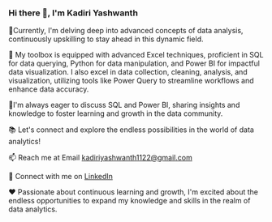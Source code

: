 ### Hi there 👋, I'm Kadiri Yashwanth


 🔭Currently, I'm delving deep into advanced concepts of data analysis, continuously upskilling to stay ahead in this dynamic field.
 
 🧰 My toolbox is equipped with advanced Excel techniques, proficient in SQL for data querying, Python for data manipulation, and 
 Power BI for impactful data visualization. I also excel in data collection, cleaning, analysis, and visualization, utilizing tools
 like Power Query to streamline workflows and enhance data accuracy.
 
  💬I'm always eager to discuss SQL and Power BI, sharing insights and knowledge to foster learning and growth in the data community.
  
  📚 Let's connect and explore the endless possibilities in the world of data analytics!
  
  📫 Reach me at Email kadiriyashwanth1122@gmail.com
  
  🔗 Connect with me on [LinkedIn](https://www.linkedin.com/in/kadiriyashwanth?lipi=urn%3Ali%3Apage%3Ad_flagship3_profile_view_base_contact_details%3BjRNr2UtQR%2FiBDKSUmnExgQ%3D%3D)
  
  ❤️ Passionate about continuous learning and growth, I'm excited about the endless opportunities to expand my knowledge and skills in 
  the realm of data analytics.
 
